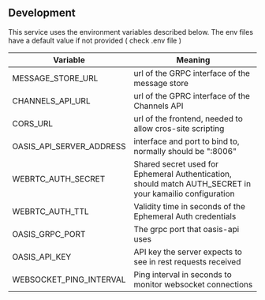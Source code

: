 ## Development

This service uses the environment variables described below. The env files have a default value if not provided ( check .env file )

| Variable                 | Meaning                                                                                                  |
|--------------------------|----------------------------------------------------------------------------------------------------------|
| MESSAGE_STORE_URL        | url of the GRPC interface of the message store                                                           |
| CHANNELS_API_URL         | url of the GPRC interface of the Channels API                                                            |
| CORS_URL                 | url of the frontend, needed to allow cros-site scripting                                                 |
| OASIS_API_SERVER_ADDRESS | interface and port to bind to, normally should be ":8006"                                                |
| WEBRTC_AUTH_SECRET       | Shared secret used for Ephemeral Authentication, should match AUTH_SECRET in your kamailio configuration |
| WEBRTC_AUTH_TTL          | Validity time in seconds of the Ephemeral Auth credentials                                               |
| OASIS_GRPC_PORT          | The grpc port that oasis-api uses                                                                        |
| OASIS_API_KEY            | API key the server expects to see in rest requests received                                              |
| WEBSOCKET_PING_INTERVAL  | Ping interval in seconds to monitor websocket connections                                                |